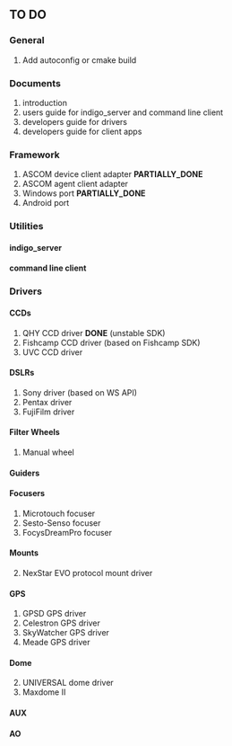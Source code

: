 ## TO DO

### General

1. Add autoconfig or cmake build

### Documents

1. introduction
2. users guide for indigo_server and command line client
3. developers guide for drivers
4. developers guide for client apps

### Framework

1. ASCOM device client adapter __PARTIALLY_DONE__
2. ASCOM agent client adapter
3. Windows port __PARTIALLY_DONE__
4. Android port

### Utilities

#### indigo_server

#### command line client

### Drivers

#### CCDs

1. QHY CCD driver __DONE__ (unstable SDK)
2. Fishcamp CCD driver (based on Fishcamp SDK)
3. UVC CCD driver

#### DSLRs

1. Sony driver (based on WS API)
2. Pentax driver
3. FujiFilm driver

#### Filter Wheels

1. Manual wheel

#### Guiders

#### Focusers

1. Microtouch focuser
2. Sesto-Senso focuser
3. FocysDreamPro focuser

#### Mounts

2. NexStar EVO protocol mount driver

#### GPS
1. GPSD GPS driver
2. Celestron GPS driver
3. SkyWatcher GPS driver
4. Meade GPS driver

#### Dome
2. UNIVERSAL dome driver
3. Maxdome II

#### AUX


#### AO
